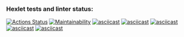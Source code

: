 ### Hexlet tests and linter status:
[![Actions Status](https://github.com/olenberg/frontend-project-lvl1/workflows/hexlet-check/badge.svg)](https://github.com/olenberg/frontend-project-lvl1/actions)
[![Maintainability](https://api.codeclimate.com/v1/badges/a99a88d28ad37a79dbf6/maintainability)](https://codeclimate.com/github/codeclimate/codeclimate/maintainability)
[![asciicast](https://asciinema.org/a/7OpwjSJ8PsXIZ3CP2KBHJRzXy.svg)](https://asciinema.org/a/7OpwjSJ8PsXIZ3CP2KBHJRzXy)
[![asciicast](https://asciinema.org/a/504474.svg)](https://asciinema.org/a/504474)
[![asciicast](https://asciinema.org/a/504692.svg)](https://asciinema.org/a/504692)
[![asciicast](https://asciinema.org/a/504707.svg)](https://asciinema.org/a/504707)
[![asciicast](https://asciinema.org/a/504734.svg)](https://asciinema.org/a/504734)